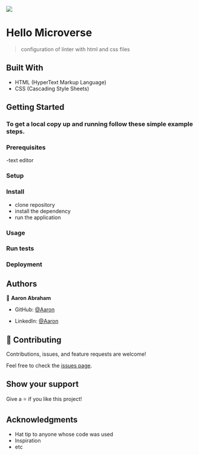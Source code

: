 ![](https://img.shields.io/badge/Microverse-blueviolet)

# Hello Microverse
>configuration of linter with html and css files

## Built With

- HTML (HyperText Markup Language)
- CSS (Cascading Style Sheets)


## Getting Started


### To get a local copy up and running follow these simple example steps.

### Prerequisites
-text editor

### Setup

### Install

- clone repository
- install the dependency
- run the application

### Usage

### Run tests

### Deployment



## Authors

👤 **Aaron Abraham**

- GitHub: [@Aaron](https://github.com/aron-helu)

- LinkedIn: [@Aaron](https://www.linkedin.com/in/aron-abraham-90a4321b0/)


## 🤝 Contributing

Contributions, issues, and feature requests are welcome!

Feel free to check the [issues page](../../issues/).

## Show your support

Give a ⭐️ if you like this project!

## Acknowledgments

- Hat tip to anyone whose code was used
- Inspiration
- etc


